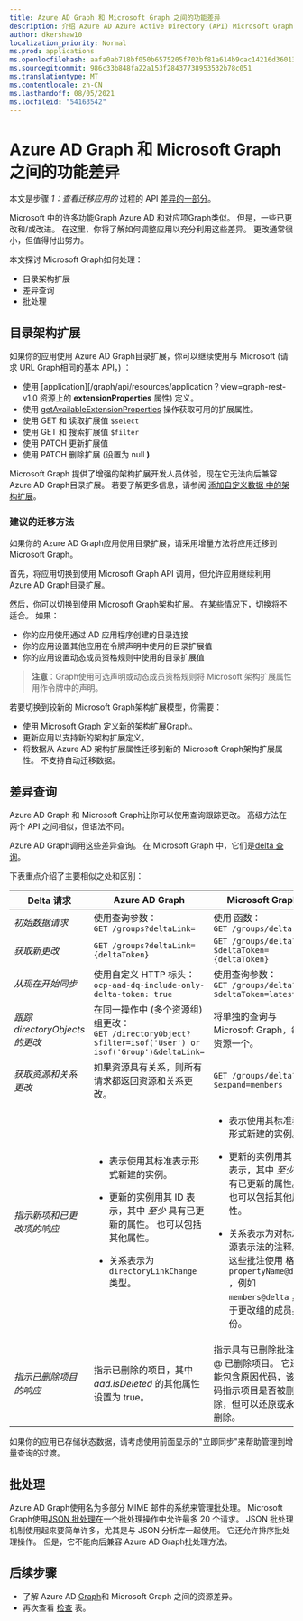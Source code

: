 ```yaml
---
title: Azure AD Graph 和 Microsoft Graph 之间的功能差异
description: 介绍 Azure AD Azure Active Directory (API) Microsoft Graph API 之间的功能差异，以帮助你快速轻松地迁移应用。
author: dkershaw10
localization_priority: Normal
ms.prod: applications
ms.openlocfilehash: aafa0ab718bf050b6575205f702bf81a614b9cac14216d360134166d331ec319
ms.sourcegitcommit: 986c33b848fa22a153f28437738953532b78c051
ms.translationtype: MT
ms.contentlocale: zh-CN
ms.lasthandoff: 08/05/2021
ms.locfileid: "54163542"
---
```

# <a name="feature-differences-between-azure-ad-graph-and-microsoft-graph"></a>Azure AD Graph 和 Microsoft Graph 之间的功能差异

本文是步骤 *1：查看迁移应用的* 过程的 API [差异的一部分](migrate-azure-ad-graph-planning-checklist.md)。

Microsoft 中的许多功能Graph Azure AD 和对应项Graph类似。 但是，一些已更改和/或改进。 在这里，你将了解如何调整应用以充分利用这些差异。  更改通常很小，但值得付出努力。

本文探讨 Microsoft Graph如何处理：

- 目录架构扩展
- 差异查询
- 批处理

## <a name="directory-schema-extensions"></a>目录架构扩展

如果你的应用使用 Azure AD Graph目录扩展，你可以继续使用与 Microsoft (请求 URL Graph相同的基本 API，) ：

- 使用 [application][/graph/api/resources/application？view=graph-rest-v1.0 资源上的 **extensionProperties** 属性) 定义。
- 使用 [getAvailableExtensionProperties](/graph/api/directoryobject-getavailableextensionproperties?view=graph-rest-v1.0) 操作获取可用的扩展属性。
- 使用 GET 和 读取扩展值 `$select`
- 使用 GET 和 搜索扩展值 `$filter`
- 使用 PATCH 更新扩展值
- 使用 PATCH 删除扩展 (设置为 null **)**

Microsoft Graph 提供了增强的架构扩展开发人员体验，现在它无法向后兼容 Azure AD Graph目录扩展。 若要了解更多信息，请参阅 [添加自定义数据 中的架构扩展](./extensibility-overview.md#schema-extensions)。

### <a name="recommended-migration-approach"></a>建议的迁移方法

如果你的 Azure AD Graph应用使用目录扩展，请采用增量方法将应用迁移到 Microsoft Graph。

首先，将应用切换到使用 Microsoft Graph API 调用，但允许应用继续利用 Azure AD Graph目录扩展。

然后，你可以切换到使用 Microsoft Graph架构扩展。 在某些情况下，切换将不适合。 如果：

- 你的应用使用通过 AD 应用程序创建的目录连接
- 你的应用设置其他应用在令牌声明中使用的目录扩展值
- 你的应用设置动态成员资格规则中使用的目录扩展值 

>**注意**：Graph使用可选声明或动态成员资格规则将 Microsoft 架构扩展属性用作令牌中的声明。

若要切换到较新的 Microsoft Graph架构扩展模型，你需要：

- 使用 Microsoft Graph 定义新的架构扩展Graph。
- 更新应用以支持新的架构扩展定义。
- 将数据从 Azure AD 架构扩展属性迁移到新的 Microsoft Graph架构扩展属性。  不支持自动迁移数据。

## <a name="differential-queries"></a>差异查询

Azure AD Graph 和 Microsoft Graph让你可以使用查询跟踪更改。  高级方法在两个 API 之间相似，但语法不同。

Azure AD Graph调用这些差异查询。  在 Microsoft Graph 中，它们是[delta 查询](./delta-query-overview.md)。

下表重点介绍了主要相似之处和区别：

|Delta 请求 |Azure AD Graph | Microsoft Graph |
|----|----|----|
| _初始数据请求_ | 使用查询参数：<br>`GET /groups?deltaLink=` | 使用 函数： <br> `GET /groups/delta` |
| _获取新更改_ | `GET /groups?deltaLink={deltaToken}` | `GET /groups/delta?$deltaToken={deltaToken}` |
| _从现在开始同步_ |使用自定义 HTTP 标头：<br> `ocp-aad-dq-include-only-delta-token: true` | 使用查询参数： <br> `GET /groups/delta?$deltaToken=latest` |
| _跟踪 directoryObjects 的更改_ | 在同一操作中 (多个资源组) 组更改：&nbsp;&nbsp;<br> `GET /directoryObject?$filter=isof('User') or isof('Group')&deltaLink=` | 将单独的查询与 Microsoft Graph，每个资源一个。 |
| _获取资源和关系更改_ | 如果资源具有关系，则所有请求都返回资源和关系更改。 | `GET /groups/delta?$expand=members` |
| _指示新项和已更改项的响应_ | <ul><li><p>表示使用其标准表示形式新建的实例。</p></li><li><p>更新的实例用其 ID 表示，其中 *至少* 具有已更新的属性。 也可以包括其他属性。</p></li><li><p>关系表示为 `directoryLinkChange` 类型。</p></li></ul>|<ul><li><p>表示使用其标准表示形式新建的实例。</p></li><li><p>更新的实例用其 ID 表示，其中 *至少* 具有已更新的属性。 也可以包括其他属性。</p></li><li><p>关系表示为对标准资源表示法的注释。 这些批注使用 格式 `propertyName@delta` ，例如 `members@delta` ，用于更改组的成员身份。</p></li></ul> |
| _指示已删除项目的响应_| 指示已删除的项目，其中 *aad.isDeleted* 的其他属性设置为 true。 | 指示具有已删除批注的 \@ 已删除项目。 它还可能包含原因代码，该代码指示项目是否被删除，但可以还原或永久删除。 |

如果你的应用已存储状态数据，请考虑使用前面显示的"立即同步"来帮助管理到增量查询的过渡。

## <a name="batching"></a>批处理

Azure AD Graph使用名为多部分 MIME 邮件的系统来管理批处理。  Microsoft Graph使用[JSON 批处理](json-batching.md)在一个批处理操作中允许最多 20 个请求。 JSON 批处理机制使用起来要简单许多，尤其是与 JSON 分析库一起使用。  它还允许排序批处理操作。  但是，它不能向后兼容 Azure AD Graph批处理方法。

## <a name="next-steps"></a>后续步骤

- 了解 Azure AD [Graph](migrate-azure-ad-graph-resource-differences.md)和 Microsoft Graph 之间的资源差异。
- 再次查看 [检查](migrate-azure-ad-graph-planning-checklist.md) 表。

<!-- {
  "type": "#page.annotation",
  "suppressions": [
    "Warning: /concepts/migrate-azure-ad-graph-feature-changes.md:
      Failed to parse any rows out of table with headers: |Task|Azure AD Graph|Microsoft Graph|"
  ],
}
-->